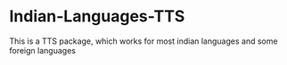 # Indian-Languages-TTS
This is a TTS package, which works for most indian languages and some foreign languages
